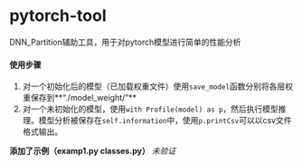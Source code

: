 # pytorch-tool
DNN_Partition辅助工具，用于对pytorch模型进行简单的性能分析

#### 使用步骤

1. 对一个初始化后的模型（已加载权重文件）使用`save_model`函数分别将各层权重保存到**“./model_weight/”**
2. 对一个未初始化的模型，使用`with Profile(model) as p`，然后执行模型推理。模型分析被保存在`self.information`中，使用`p.printCsv`可以以csv文件格式输出。

**添加了示例（examp1.py classes.py）** *未验证*

